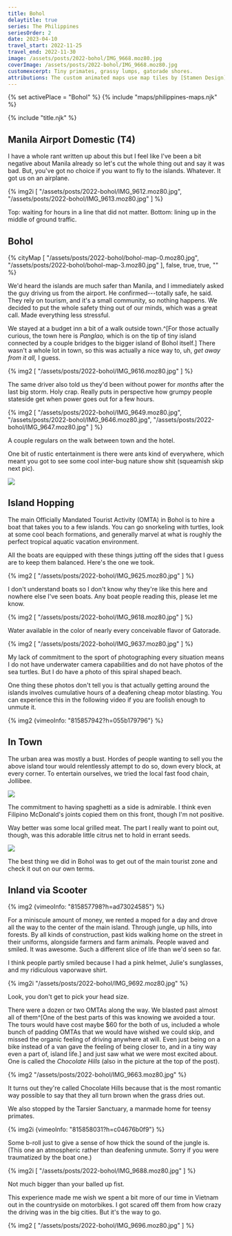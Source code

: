 ```yaml
---
title: Bohol
delaytitle: true
series: The Philippines
seriesOrder: 2
date: 2023-04-10
travel_start: 2022-11-25
travel_end: 2022-11-30
image: /assets/posts/2022-bohol/IMG_9668.moz80.jpg
coverImage: /assets/posts/2022-bohol/IMG_9668.moz80.jpg
customexcerpt: Tiny primates, grassy lumps, gatorade shores.
attributions: The custom animated maps use map tiles by [Stamen Design](http://maps.stamen.com/) (CC BY 3.0), hosted by [Stadia Maps](https://stadiamaps.com/). Country outline data from [DataHub](https://datahub.io/core/geo-countries) (PDDL), originally by [Natural Earth](https://www.naturalearthdata.com/) (public domain). Code to make the city maps is based off of [marceloprates/prettymaps](https://github.com/marceloprates/prettymaps/). Data for all maps &copy; OpenStreetMap contributors (ODbL).
---
```


<!-- image graveyard:
"/assets/posts/2022-bohol/IMG_9617.moz80.jpg",
-->

<!-- Video list:
 - [x] bohol-boat   [815857942?h=055b179796]
 - [x] bohol-bike   [815857798?h=ad73024585]
 - [x] bohol-jungle [815858031?h=c04676b0f9]
-->

{% set activePlace = "Bohol" %}
{% include "maps/philippines-maps.njk" %}

{% include "title.njk" %}

## Manila Airport Domestic (T4)

I have a whole rant written up about this but I feel like I've been a bit negative about Manila already so let's cut the whole thing out and say it was bad. But, you've got no choice if you want to fly to the islands. Whatever. It got us on an airplane.

{% img2i [
    "/assets/posts/2022-bohol/IMG_9612.moz80.jpg",
    "/assets/posts/2022-bohol/IMG_9613.moz80.jpg"
] %}

<p class="figcaption"><span class="b">Top:</span> waiting for hours in a line that did not matter. <span class="b">Bottom:</span> lining up in the middle of ground traffic.</p>

## Bohol

{% cityMap [
    "/assets/posts/2022-bohol/bohol-map-0.moz80.jpg",
    "/assets/posts/2022-bohol/bohol-map-3.moz80.jpg"
], false, true, true, "" %}

We'd heard the islands are much safer than Manila, and I immediately asked the guy driving us from the airport. He confirmed---totally safe, he said. They rely on tourism, and it's a small community, so nothing happens. We decided to put the whole safety thing out of our minds, which was a great call. Made everything less stressful.

We stayed at a budget inn a bit of a walk outside town.^[For those actually curious, the town here is _Panglao,_ which is on the tip of tiny island connected by a couple bridges to the bigger island of Bohol itself.] There wasn't a whole lot in town, so this was actually a nice way to, uh, _get away from it all,_ I guess.

{% img2 [
    "/assets/posts/2022-bohol/IMG_9616.moz80.jpg"
] %}

The same driver also told us they'd been without power for _months_ after the last big storm. Holy crap. Really puts in perspective how grumpy people stateside get when power goes out for a few hours.

{% img2 [
    "/assets/posts/2022-bohol/IMG_9649.moz80.jpg",
    "/assets/posts/2022-bohol/IMG_9646.moz80.jpg",
    "/assets/posts/2022-bohol/IMG_9647.moz80.jpg"
] %}

<p class="figcaption">A couple regulars on the walk between town and the hotel.</p>

One bit of rustic entertainment is there were ants kind of everywhere, which meant you got to see some cool inter-bug nature show shit (squeamish skip next pic).

![](/assets/posts/2022-bohol/IMG_9642.moz80.jpg)

## Island Hopping

The main Officially Mandated Tourist Activity (OMTA) in Bohol is to hire a boat that takes you to a few islands. You can go snorkeling with turtles, look at some cool beach formations, and generally marvel at what is roughly the perfect tropical aquatic vacation environment.

All the boats are equipped with these things jutting off the sides that I guess are to keep them balanced. Here's the one we took.

{% img2 [
    "/assets/posts/2022-bohol/IMG_9625.moz80.jpg"
] %}

<p class="figcaption">I don't understand boats so I don't know why they're like this here and nowhere else I've seen boats. Any boat people reading this, please let me know.</p>

{% img2 [
    "/assets/posts/2022-bohol/IMG_9618.moz80.jpg"
] %}

<p class="figcaption">Water available in the color of nearly every conceivable flavor of Gatorade.</p>

{% img2 [
    "/assets/posts/2022-bohol/IMG_9637.moz80.jpg"
] %}

<p class="figcaption">My lack of commitment to the sport of photographing every situation means I do not have underwater camera capabilities and do not have photos of the sea turtles. But I do have a photo of this spiral shaped beach.</p>

One thing these photos don't tell you is that actually getting around the islands involves cumulative hours of a deafening cheap motor blasting. You can experience this in the following video if you are foolish enough to unmute it.

{% img2 {vimeoInfo: "815857942?h=055b179796"} %}

## In Town

The urban area was mostly a bust. Hordes of people wanting to sell you the above island tour would relentlessly attempt to do so, down every block, at every corner. To entertain ourselves, we tried the local fast food chain, Jollibee.

![](/assets/posts/2022-bohol/IMG_9640.moz80.jpg)

<p class="figcaption">The commitment to having spaghetti as a side is admirable. I think even Filipino McDonald's joints copied them on this front, though I'm not positive.</p>

Way better was some local grilled meat. The part I really want to point out, though, was this adorable little citrus net to hold in errant seeds.

![](/assets/posts/2022-bohol/IMG_9702.moz80.jpg)

The best thing we did in Bohol was to get out of the main tourist zone and check it out on our own terms.

## Inland via Scooter

{% img2 {vimeoInfo: "815857798?h=ad73024585"} %}

For a miniscule amount of money, we rented a moped for a day and drove all the way to the center of the main island. Through jungle, up hills, into forests. By all kinds of construction, past kids walking home on the street in their uniforms, alongside farmers and farm animals. People waved and smiled. It was awesome. Such a different slice of life than we'd seen so far.

I think people partly smiled because I had a pink helmet, Julie's sunglasses, and my ridiculous vaporwave shirt.

{% img2i "/assets/posts/2022-bohol/IMG_9692.moz80.jpg" %}

<p class="figcaption">Look, you don't get to pick your head size.</p>

There were a dozen or two OMTAs along the way. We blasted past almost all of them^[One of the best parts of this was knowing we avoided a tour. The tours would have cost maybe $60 for the both of us, included a whole bunch of padding OMTAs that we would have wished we could skip, and missed the organic feeling of driving anywhere at will. Even just being on a bike instead of a van gave the feeling of being closer to, and in a tiny way even a part of, island life.] and just saw what we were most excited about. One is called the _Chocolate Hills_ (also in the picture at the top of the post).

{% img2 "/assets/posts/2022-bohol/IMG_9663.moz80.jpg" %}

<p class="figcaption">It turns out they're called Chocolate Hills because that is the most romantic way possible to say that they all turn brown when the grass dries out.</p>

We also stopped by the Tarsier Sanctuary, a manmade home for teensy primates.

{% img2i {vimeoInfo: "815858031?h=c04676b0f9"} %}

<p class="figcaption">Some b-roll just to give a sense of how thick the sound of the jungle is. (This one an atmospheric rather than deafening unmute. Sorry if you were traumatized by the boat one.)</p>

{% img2i [
    "/assets/posts/2022-bohol/IMG_9688.moz80.jpg"
] %}

<p class="figcaption">Not much bigger than your balled up fist.</p>

This experience made me wish we spent a bit more of our time in Vietnam out in the countryside on motorbikes. I got scared off them from how crazy the driving was in the big cities. But it's the way to go.

{% img2 [
    "/assets/posts/2022-bohol/IMG_9696.moz80.jpg"
] %}
